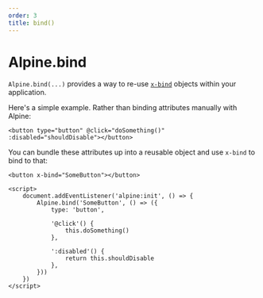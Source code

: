 ```yaml
---
order: 3
title: bind()
---
```


# Alpine.bind

`Alpine.bind(...)` provides a way to re-use [`x-bind`](/directives/bind#bind-directives) objects within your application.

Here's a simple example. Rather than binding attributes manually with Alpine:

```alpine
<button type="button" @click="doSomething()" :disabled="shouldDisable"></button>
```

You can bundle these attributes up into a reusable object and use `x-bind` to bind to that:

```alpine
<button x-bind="SomeButton"></button>

<script>
    document.addEventListener('alpine:init', () => {
        Alpine.bind('SomeButton', () => ({
            type: 'button',

            '@click'() {
                this.doSomething()
            },

            ':disabled'() {
                return this.shouldDisable
            },
        }))
    })
</script>
```
